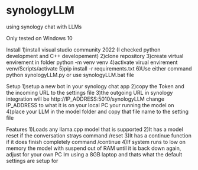 # synologyLLM
using synology chat with LLMs

Only tested on Windows 10

Install
  1)install visual studio community 2022 (I checked python development and C++ developement)
  2)clone repository
  3)create virtual envirement in folder    python -m venv venv
  4)activate virual envirement             venv/Scripts/activate
  5)pip install -r requirements.txt
  6)Use either command python synologyLLM.py or use synologyLLM.bat file

Setup
  1)setup a new bot in your synology chat app
  2)copy the Token and the incoming URL to the settings file
  3)the outgoing URL in synology integration will be http://IP_ADDRESS:5010/synologyLLM change IP_ADDRESS to what it is on your local PC your running the model on
  4)place your LLM in the model folder and copy that file name to the setting file


Features
  1)Loads any llama.cpp model that is supported
  2)It has a model reset if the conversation strays command    /reset
  3)It has a continue function if it does finish completely command    /continue 
  4)If system runs to low on memory the model with suspend out of RAM until it is back down again, adjust for your own PC 
    Im using a 8GB laptop and thats what the default settings are setup for
  
